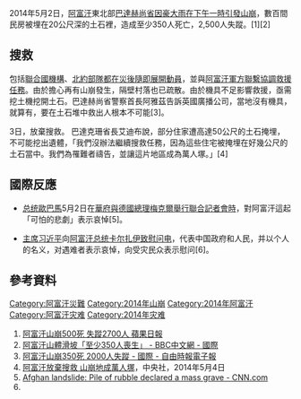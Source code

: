 2014年5月2日，[阿富汗](../Page/阿富汗.md "wikilink")東北部[巴達赫尚省因豪](https://zh.wikipedia.org/wiki/巴達赫尚省 "wikilink")[大雨在下午一時引發](../Page/雨.md "wikilink")[山崩](../Page/山崩.md "wikilink")，數百間民房被埋在20公尺深的土石裡，造成至少350人死亡，2,500人失蹤。\[1\]\[2\]

## 搜救

包括[聯合國機構](https://zh.wikipedia.org/wiki/聯合國 "wikilink")、[北約部隊都在災後隨即展開動員](https://zh.wikipedia.org/wiki/北約 "wikilink")，並與[阿富汗軍方聯繫協調救援任務](https://zh.wikipedia.org/wiki/阿富汗軍事 "wikilink")。由於擔心再有山崩發生，隔壁村落也已疏散。由於機具不足影響救援，亟需挖土機挖開土石。巴達赫尚省警察首長阿雅茲告訴英國廣播公司，當地沒有機具，就算有，要在土石堆中救出人根本不可能\[3\]。

3日，放棄搜救。 巴達克珊省長艾迪布說，部分住家遭高達50公尺的土石掩埋，不可能挖出遺體，「我們沒辦法繼續搜救任務，因為這些住宅被掩埋在好幾公尺的土石當中。我們為罹難者禱告，並讓這片地區成為萬人塚。」\[4\]

## 國際反應

  - [总统](https://zh.wikipedia.org/wiki/美國總統 "wikilink")[歐巴馬](https://zh.wikipedia.org/wiki/歐巴馬 "wikilink")5月2日在[華府與](https://zh.wikipedia.org/wiki/華府 "wikilink")[德國總理](https://zh.wikipedia.org/wiki/德國總理 "wikilink")[梅克爾舉行聯合記者會時](https://zh.wikipedia.org/wiki/梅克爾 "wikilink")，對阿富汗這起「可怕的悲劇」表示哀悼\[5\]。

  - [主席](../Page/中华人民共和国主席.md "wikilink")[习近平](../Page/习近平.md "wikilink")向[阿富汗总统](../Page/阿富汗总统.md "wikilink")[卡尔扎伊致慰问电](https://zh.wikipedia.org/wiki/卡尔扎伊 "wikilink")，代表中国政府和人民，并以个人的名义，对遇难者表示哀悼，向受灾民众表示慰问\[6\]。

## 參考資料

[Category:阿富汗災難](https://zh.wikipedia.org/wiki/Category:阿富汗災難 "wikilink") [Category:2014年山崩](https://zh.wikipedia.org/wiki/Category:2014年山崩 "wikilink") [Category:2014年阿富汗](https://zh.wikipedia.org/wiki/Category:2014年阿富汗 "wikilink") [Category:阿富汗灾难](https://zh.wikipedia.org/wiki/Category:阿富汗灾难 "wikilink") [Category:2014年灾难](https://zh.wikipedia.org/wiki/Category:2014年灾难 "wikilink")

1.  [阿富汗山崩500死 失蹤2700人 蘋果日報](http://www.appledaily.com.tw/appledaily/article/international/20140503/35807285/)
2.  [阿富汗山體滑坡「至少350人喪生」 - BBC中文網 - 國際](http://www.bbc.co.uk/zhongwen/trad/world/2014/05/140502_afghanistan_landslide.shtml)
3.  [阿富汗山崩350死 2000人失蹤 - 國際 - 自由時報電子報](http://news.ltn.com.tw/news/world/paper/775743)
4.  [阿富汗放棄搜救 山崩地成萬人塚](http://www.cna.com.tw/news/firstnews/201405040013-1.aspx)，中央社，2014年5月4日
5.  [Afghan landslide: Pile of rubble declared a mass grave - CNN.com](http://edition.cnn.com/2014/05/03/world/asia/afghanistan-landslide/)
6.